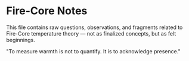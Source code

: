# Fire-Core Notes

This file contains raw questions, observations, and fragments related to Fire-Core temperature theory — not as finalized concepts, but as felt beginnings.

"To measure warmth is not to quantify. It is to acknowledge presence."

